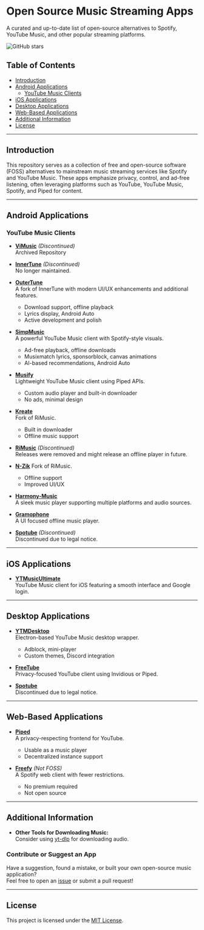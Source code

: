 # Open Source Music Streaming Apps

A curated and up-to-date list of open-source alternatives to Spotify, YouTube Music, and other popular streaming platforms.

![GitHub stars](https://img.shields.io/github/stars/RohithPai07/Spotify-YTMusic-FOSS-Alternatives?style=social)

## Table of Contents
- [Introduction](#introduction)
- [Android Applications](#android-applications)
  - [YouTube Music Clients](#youtube-music-clients)
- [iOS Applications](#ios-applications)
- [Desktop Applications](#desktop-applications)
- [Web-Based Applications](#web-based-applications)
- [Additional Information](#additional-information)
- [License](#license)

---

## Introduction

This repository serves as a collection of free and open-source software (FOSS) alternatives to mainstream music streaming services like Spotify and YouTube Music. These apps emphasize privacy, control, and ad-free listening, often leveraging platforms such as YouTube, YouTube Music, Spotify, and Piped for content.

---

## Android Applications

### YouTube Music Clients

- **[ViMusic](https://github.com/vfsfitvnm/ViMusic)** *(Discontinued)*  
  Archived Repository

- **[InnerTune](https://github.com/Z-huang/InnerTune)** *(Discontinued)*  
  No longer maintained.

- **[OuterTune](https://github.com/OuterTune/OuterTune)**  
  A fork of InnerTune with modern UI/UX enhancements and additional features.  
  - Download support, offline playback  
  - Lyrics display, Android Auto  
  - Active development and polish

- **[SimpMusic](https://github.com/maxrave-dev/SimpMusic)**  
  A powerful YouTube Music client with Spotify-style visuals.  
  - Ad-free playback, offline downloads  
  - Musixmatch lyrics, sponsorblock, canvas animations  
  - AI-based recommendations, Android Auto

- **[Musify](https://github.com/gokadzev/Musify)**  
  Lightweight YouTube Music client using Piped APIs.  
  - Custom audio player and built-in downloader  
  - No ads, minimal design

- **[Kreate](https://github.com/knighthat/Kreate)**  
  Fork of RiMusic. 
  - Built in downloader
  - Offline music support

- **[RiMusic](https://github.com/fast4x/RiMusic)** *(Discontinued)*  
  Releases were removed and might release an offline player in future.

- **[N-Zik](https://github.com/NEVARLeVrai/N-Zik)**
  Fork of RiMusic.  
  - Offline support  
  - Improved UI/UX

- **[Harmony-Music](https://github.com/anandnet/Harmony-Music)**  
  A sleek music player supporting multiple platforms and audio sources.

- **[Gramophone](https://github.com/Akanetan/Gramophone)**  
  A UI focused offline music player.

- **[Spotube](https://github.com/KRTirtho/spotube)** *(Discontinued)*  
  Discontinued due to legal notice.
---

## iOS Applications

- **[YTMusicUltimate](https://github.com/dayanch96/YTMusicUltimate)**  
  YouTube Music client for iOS featuring a smooth interface and Google login.

---

## Desktop Applications

- **[YTMDesktop](https://github.com/th-ch/youtube-music)**  
  Electron-based YouTube Music desktop wrapper.  
  - Adblock, mini-player  
  - Custom themes, Discord integration

- **[FreeTube](https://github.com/FreeTubeApp/FreeTube)**  
  Privacy-focused YouTube client using Invidious or Piped.  

- **[Spotube](https://github.com/KRTirtho/spotube)**  
  Discontinued due to legal notice.

---

## Web-Based Applications

- **[Piped](https://piped.video)**  
  A privacy-respecting frontend for YouTube.  
  - Usable as a music player  
  - Decentralized instance support

- **[Freefy](https://freefy.app)** *(Not FOSS)*  
  A Spotify web client with fewer restrictions.  
  - No premium required  
  - Not open source

---

## Additional Information

- **Other Tools for Downloading Music:**  
  Consider using [yt-dlp](https://github.com/yt-dlp/yt-dlp) for downloading audio.

### Contribute or Suggest an App

Have a suggestion, found a mistake, or built your own open-source music application?  
Feel free to open an [issue](https://github.com/RohithPai07/Open-Source-Music-Streaming-Apps/issues) or submit a pull request!

---

## License

This project is licensed under the [MIT License](LICENSE).
